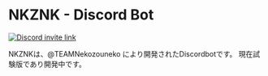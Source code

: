 # NKZNK - Discord Bot

[![Discord invite link](https://img.shields.io/discord/896668963709255680?color=blue&label=Discord&style=for-the-badge)](https://nekozouneko.ddns.net/discord)

NKZNKは、@TEAMNekozouneko により開発されたDiscordbotです。
現在試験版であり開発中です。
